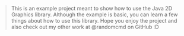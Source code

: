 > This is an example project meant to show how to use the Java 2D Graphics library.
> Although the example is basic, you can learn a few things about how to use this library.
> Hope you enjoy the project and also check out my other work at @randomcmd on GitHub :D
